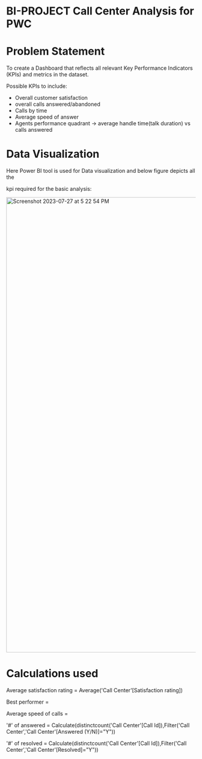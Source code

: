 # BI-PROJECT Call Center Analysis for PWC

# Problem Statement

To create a Dashboard that reflects all relevant Key Performance Indicators (KPIs) and metrics in the dataset.

Possible KPIs to include:

* Overall customer satisfaction
* overall calls answered/abandoned
* Calls by time
* Average speed of answer
* Agents performance quadrant -> average handle time(talk duration) vs calls answered

# Data Visualization

Here Power BI tool is used for Data visualization and below figure depicts all the

kpi required for the basic analysis:






<img width="1210" alt="Screenshot 2023-07-27 at 5 22 54 PM" src="https://github.com/sruthi-sru/BI-PROJECT/assets/71058362/64ce335f-cc14-4f2f-b8e8-a6a1b84487d2">


# Calculations used

Average satisfaction rating = Average('Call Center'[Satisfaction rating])

Best performer = 

Average speed of calls = 

'#' of answered = Calculate(distinctcount('Call Center'[Call Id]),Filter('Call Center','Call Center'[Answered (Y/N)]="Y"))

'#' of resolved = Calculate(distinctcount('Call Center'[Call Id]),Filter('Call Center','Call Center'[Resolved]="Y"))
